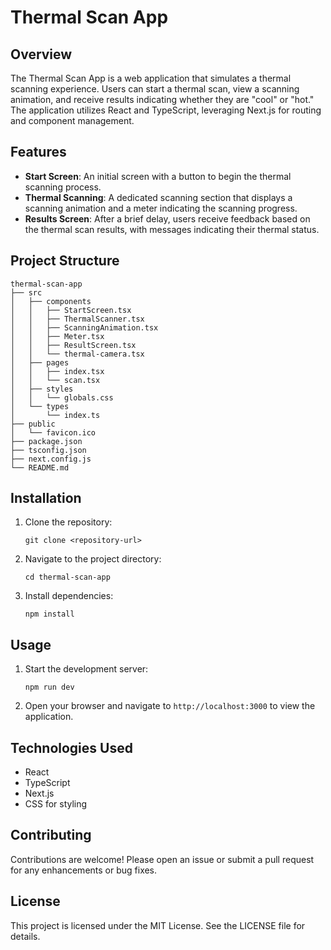 # Thermal Scan App

## Overview
The Thermal Scan App is a web application that simulates a thermal scanning experience. Users can start a thermal scan, view a scanning animation, and receive results indicating whether they are "cool" or "hot." The application utilizes React and TypeScript, leveraging Next.js for routing and component management.

## Features
- **Start Screen**: An initial screen with a button to begin the thermal scanning process.
- **Thermal Scanning**: A dedicated scanning section that displays a scanning animation and a meter indicating the scanning progress.
- **Results Screen**: After a brief delay, users receive feedback based on the thermal scan results, with messages indicating their thermal status.

## Project Structure
```
thermal-scan-app
├── src
│   ├── components
│   │   ├── StartScreen.tsx
│   │   ├── ThermalScanner.tsx
│   │   ├── ScanningAnimation.tsx
│   │   ├── Meter.tsx
│   │   ├── ResultScreen.tsx
│   │   └── thermal-camera.tsx
│   ├── pages
│   │   ├── index.tsx
│   │   └── scan.tsx
│   ├── styles
│   │   └── globals.css
│   └── types
│       └── index.ts
├── public
│   └── favicon.ico
├── package.json
├── tsconfig.json
├── next.config.js
└── README.md
```

## Installation
1. Clone the repository:
   ```
   git clone <repository-url>
   ```
2. Navigate to the project directory:
   ```
   cd thermal-scan-app
   ```
3. Install dependencies:
   ```
   npm install
   ```

## Usage
1. Start the development server:
   ```
   npm run dev
   ```
2. Open your browser and navigate to `http://localhost:3000` to view the application.

## Technologies Used
- React
- TypeScript
- Next.js
- CSS for styling

## Contributing
Contributions are welcome! Please open an issue or submit a pull request for any enhancements or bug fixes.

## License
This project is licensed under the MIT License. See the LICENSE file for details.